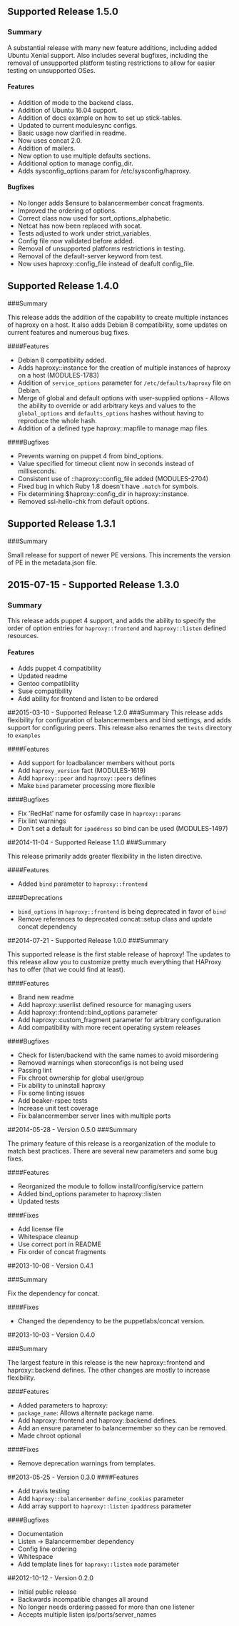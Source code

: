 ## Supported Release 1.5.0
### Summary

A substantial release with many new feature additions, including added Ubuntu Xenial support. Also includes several bugfixes, including the removal of unsupported platform testing restrictions to allow for easier testing on unsupported OSes.

#### Features
- Addition of mode to the backend class.
- Addition of Ubuntu 16.04 support.
- Addition of docs example on how to set up stick-tables.
- Updated to current modulesync configs.
- Basic usage now clarified in readme.
- Now uses concat 2.0.
- Addition of mailers.
- New option to use multiple defaults sections.
- Additional option to manage config_dir.
- Adds sysconfig_options param for /etc/sysconfig/haproxy.

#### Bugfixes
- No longer adds $ensure to balancermember concat fragments.
- Improved the ordering of options.
- Correct class now used for sort_options_alphabetic.
- Netcat has now been replaced with socat.
- Tests adjusted to work under strict_variables.
- Config file now validated before added.
- Removal of unsupported platforms restrictions in testing.
- Removal of the default-server keyword from test.
- Now uses haproxy::config_file instead of deafult config_file.

## Supported Release 1.4.0
###Summary

This release adds the addition of the capability to create multiple instances of haproxy on a host. It also adds Debian 8 compatibility, some updates on current features and numerous bug fixes.

####Features
- Debian 8 compatibility added.
- Adds haproxy::instance for the creation of multiple instances of haproxy on a host (MODULES-1783)
- Addition of `service_options` parameter for `/etc/defaults/haproxy` file on Debian.
- Merge of global and default options with user-supplied options - Allows the ability to override or add arbitrary keys and values to the `global_options` and `defaults_options` hashes without having to reproduce the whole hash.
- Addition of a defined type haproxy::mapfile to manage map files.

####Bugfixes
- Prevents warning on puppet 4 from bind_options.
- Value specified for timeout client now in seconds instead of milliseconds.
- Consistent use of ::haproxy::config_file added (MODULES-2704)
- Fixed bug in which Ruby 1.8 doesn't have `.match` for symbols.
- Fix determining $haproxy::config_dir in haproxy::instance.
- Removed ssl-hello-chk from default options.


## Supported Release 1.3.1
###Summary

Small release for support of newer PE versions. This increments the version of PE in the metadata.json file.

## 2015-07-15 - Supported Release 1.3.0
### Summary
This release adds puppet 4 support, and adds the ability to specify the order
of option entries for `haproxy::frontend` and `haproxy::listen` defined
resources.

#### Features
- Adds puppet 4 compatibility
- Updated readme
- Gentoo compatibility
- Suse compatibility
- Add ability for frontend and listen to be ordered


##2015-03-10 - Supported Release 1.2.0
###Summary
This release adds flexibility for configuration of balancermembers and bind settings, and adds support for configuring peers. This release also renames the `tests` directory to `examples`

####Features
- Add support for loadbalancer members without ports
- Add `haproxy_version` fact (MODULES-1619)
- Add `haproxy::peer` and `haproxy::peers` defines
- Make `bind` parameter processing more flexible

####Bugfixes
- Fix 'RedHat' name for osfamily case in `haproxy::params`
- Fix lint warnings
- Don't set a default for `ipaddress` so bind can be used (MODULES-1497)

##2014-11-04 - Supported Release 1.1.0
###Summary

This release primarily adds greater flexibility in the listen directive.

####Features
- Added `bind` parameter to `haproxy::frontend`

####Deprecations
- `bind_options` in `haproxy::frontend` is being deprecated in favor of `bind`
- Remove references to deprecated concat::setup class and update concat dependency

##2014-07-21 - Supported Release 1.0.0
###Summary

This supported release is the first stable release of haproxy! The updates to
this release allow you to customize pretty much everything that HAProxy has to
offer (that we could find at least).

####Features
- Brand new readme
- Add haproxy::userlist defined resource for managing users
- Add haproxy::frontend::bind_options parameter
- Add haproxy::custom_fragment parameter for arbitrary configuration
- Add compatibility with more recent operating system releases

####Bugfixes
- Check for listen/backend with the same names to avoid misordering
- Removed warnings when storeconfigs is not being used
- Passing lint
- Fix chroot ownership for global user/group
- Fix ability to uninstall haproxy
- Fix some linting issues
- Add beaker-rspec tests
- Increase unit test coverage
- Fix balancermember server lines with multiple ports

##2014-05-28 - Version 0.5.0
###Summary

The primary feature of this release is a reorganization of the
module to match best practices.  There are several new parameters
and some bug fixes.

####Features
- Reorganized the module to follow install/config/service pattern
- Added bind_options parameter to haproxy::listen
- Updated tests

####Fixes
- Add license file
- Whitespace cleanup
- Use correct port in README
- Fix order of concat fragments

##2013-10-08 - Version 0.4.1

###Summary

Fix the dependency for concat.

####Fixes
- Changed the dependency to be the puppetlabs/concat version.

##2013-10-03 - Version 0.4.0

###Summary

The largest feature in this release is the new haproxy::frontend
and haproxy::backend defines.  The other changes are mostly to
increase flexibility.

####Features
- Added parameters to haproxy:
 - `package_name`: Allows alternate package name.
- Add haproxy::frontend and haproxy::backend defines.
- Add an ensure parameter to balancermember so they can be removed.
- Made chroot optional

####Fixes
- Remove deprecation warnings from templates.

##2013-05-25 - Version 0.3.0
####Features
- Add travis testing
- Add `haproxy::balancermember` `define_cookies` parameter
- Add array support to `haproxy::listen` `ipaddress` parameter

####Bugfixes
- Documentation
- Listen -> Balancermember dependency
- Config line ordering
- Whitespace
- Add template lines for `haproxy::listen` `mode` parameter

##2012-10-12 - Version 0.2.0
- Initial public release
- Backwards incompatible changes all around
- No longer needs ordering passed for more than one listener
- Accepts multiple listen ips/ports/server_names
